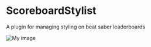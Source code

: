 # ScoreboardStylist
A plugin for managing styling on beat saber leaderboards


![My image](https://imgur.com/aHXeEja.jpg)
